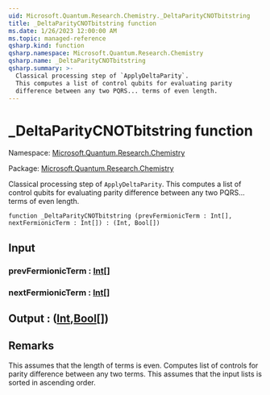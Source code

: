 ```yaml
---
uid: Microsoft.Quantum.Research.Chemistry._DeltaParityCNOTbitstring
title: _DeltaParityCNOTbitstring function
ms.date: 1/26/2023 12:00:00 AM
ms.topic: managed-reference
qsharp.kind: function
qsharp.namespace: Microsoft.Quantum.Research.Chemistry
qsharp.name: _DeltaParityCNOTbitstring
qsharp.summary: >-
  Classical processing step of `ApplyDeltaParity`.
  This computes a list of control qubits for evaluating parity
  difference between any two PQRS... terms of even length.
---
```


# _DeltaParityCNOTbitstring function

Namespace: [Microsoft.Quantum.Research.Chemistry](xref:Microsoft.Quantum.Research.Chemistry)

Package: [Microsoft.Quantum.Research.Chemistry](https://nuget.org/packages/Microsoft.Quantum.Research.Chemistry)


Classical processing step of `ApplyDeltaParity`.This computes a list of control qubits for evaluating paritydifference between any two PQRS... terms of even length.

```qsharp
function _DeltaParityCNOTbitstring (prevFermionicTerm : Int[], nextFermionicTerm : Int[]) : (Int, Bool[])
```


## Input

### prevFermionicTerm : [Int](xref:microsoft.quantum.qsharp.valueliterals#int-literals)[]




### nextFermionicTerm : [Int](xref:microsoft.quantum.qsharp.valueliterals#int-literals)[]





## Output : ([Int](xref:microsoft.quantum.qsharp.valueliterals#int-literals),[Bool](xref:microsoft.quantum.qsharp.valueliterals#bool-literals)[])



## Remarks

This assumes that the length of terms is even.Computes list of controls for parity difference between any two terms.This assumes that the input lists is sorted in ascending order.